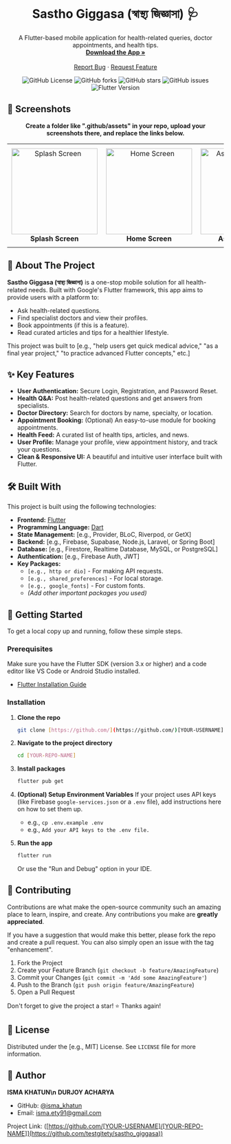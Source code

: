 <p align="center">
  <h1 align="center">Sastho Giggasa (স্বাস্থ্য জিজ্ঞাসা) 🩺</h1>
</p>

<p align="center">
  A Flutter-based mobile application for health-related queries, doctor appointments, and health tips.
  <br />
  <a href="[LINK-TO-YOUR-APK-RELEASE-OR-PLAY-STORE]"><strong>Download the App »</strong></a>
  <br />
  <br />
  <a href="https://github.com/[YOUR-USERNAME]/[YOUR-REPO-NAME]/issues">Report Bug</a>
  ·
  <a href="https://github.com/[YOUR-USERNAME]/[YOUR-REPO-NAME]/issues">Request Feature</a>
</p>

<p align="center">
  <img alt="GitHub License" src="https://img.shields.io/github/license/[YOUR-USERNAME]/[YOUR-REPO-NAME]?style=for-the-badge">
  <img alt="GitHub forks" src="https://img.shields.io/github/forks/[YOUR-USERNAME]/[YOUR-REPO-NAME]?style=for-the-badge">
  <img alt="GitHub stars" src="https://img.shields.io/github/stars/[YOUR-USERNAME]/[YOUR-REPO-NAME]?style=for-the-badge">
  <img alt="GitHub issues" src="https://img.shields.io/github/issues/[YOUR-USERNAME]/[YOUR-REPO-NAME]?style=for-the-badge">
  <img alt="Flutter Version" src="https://img.shields.io/badge/Flutter-%5E3.0.0-blue.svg?style=for-the-badge&logo=flutter">
</p>

## 📱 Screenshots

<p align="center">
  <b>Create a folder like ".github/assets" in your repo, upload your screenshots there, and replace the links below.</b>
</p>

<table align="center" style="border-collapse: collapse; border: none;">
  <tr>
    <td align="center" style="padding: 10px; border: none;">
      <img src="[LINK-TO-YOUR-SCREENSHOT-1.png]" alt="Splash Screen" width="200"/>
      <br /><b>Splash Screen</b>
    </td>
    <td align="center" style="padding: 10px; border: none;">
      <img src="[LINK-TO-YOUR-SCREENSHOT-2.png]" alt="Home Screen" width="200"/>
      <br /><b>Home Screen</b>
    </td>
     <td align="center" style="padding: 10px; border: none;">
      <img src="[LINK-TO-YOUR-SCREENSHOT-3.png]" alt="Ask Question Page" width="200"/>
      <br /><b>Ask a Question</b>
    </td>
    <td align="center" style="padding: 10px; border: none;">
      <img src="[LINK-TO-YOUR-SCREENSHOT-4.png]" alt="Doctor's Profile" width="200"/>
      <br /><b>Doctor's Profile</b>
    </td>
  </tr>
</table>

## 📖 About The Project

**Sastho Giggasa (স্বাস্থ্য জিজ্ঞাসা)** is a one-stop mobile solution for all health-related needs. Built with Google's Flutter framework, this app aims to provide users with a platform to:

* Ask health-related questions.
* Find specialist doctors and view their profiles.
* Book appointments (if this is a feature).
* Read curated articles and tips for a healthier lifestyle.

This project was built to [e.g., "help users get quick medical advice," "as a final year project," "to practice advanced Flutter concepts," etc.]

## ✨ Key Features

* **User Authentication:** Secure Login, Registration, and Password Reset.
* **Health Q&A:** Post health-related questions and get answers from specialists.
* **Doctor Directory:** Search for doctors by name, specialty, or location.
* **Appointment Booking:** (Optional) An easy-to-use module for booking appointments.
* **Health Feed:** A curated list of health tips, articles, and news.
* **User Profile:** Manage your profile, view appointment history, and track your questions.
* **Clean & Responsive UI:** A beautiful and intuitive user interface built with Flutter.

## 🛠️ Built With

This project is built using the following technologies:

* **Frontend:** [Flutter](https://flutter.dev/)
* **Programming Language:** [Dart](https://dart.dev/)
* **State Management:** [e.g., Provider, BLoC, Riverpod, or GetX]
* **Backend:** [e.g., Firebase, Supabase, Node.js, Laravel, or Spring Boot]
* **Database:** [e.g., Firestore, Realtime Database, MySQL, or PostgreSQL]
* **Authentication:** [e.g., Firebase Auth, JWT]
* **Key Packages:**
    * `[e.g., http or dio]` - For making API requests.
    * `[e.g., shared_preferences]` - For local storage.
    * `[e.g., google_fonts]` - For custom fonts.
    * *(Add other important packages you used)*

## 🚀 Getting Started

To get a local copy up and running, follow these simple steps.

### Prerequisites

Make sure you have the Flutter SDK (version 3.x or higher) and a code editor like VS Code or Android Studio installed.
* [Flutter Installation Guide](https://flutter.dev/docs/get-started/install)

### Installation

1.  **Clone the repo**
    ```sh
    git clone [https://github.com/](https://github.com/)[YOUR-USERNAME]/[YOUR-REPO-NAME].git
    ```
2.  **Navigate to the project directory**
    ```sh
    cd [YOUR-REPO-NAME]
    ```
3.  **Install packages**
    ```sh
    flutter pub get
    ```
4.  **(Optional) Setup Environment Variables**
    If your project uses API keys (like Firebase `google-services.json` or a `.env` file), add instructions here on how to set them up.
    * e.g., `cp .env.example .env`
    * e.g., `Add your API keys to the .env file.`

5.  **Run the app**
    ```sh
    flutter run
    ```
    Or use the "Run and Debug" option in your IDE.

## 🤝 Contributing

Contributions are what make the open-source community such an amazing place to learn, inspire, and create. Any contributions you make are **greatly appreciated**.

If you have a suggestion that would make this better, please fork the repo and create a pull request. You can also simply open an issue with the tag "enhancement".

1.  Fork the Project
2.  Create your Feature Branch (`git checkout -b feature/AmazingFeature`)
3.  Commit your Changes (`git commit -m 'Add some AmazingFeature'`)
4.  Push to the Branch (`git push origin feature/AmazingFeature`)
5.  Open a Pull Request

Don't forget to give the project a star! ⭐ Thanks again!

## 📄 License

Distributed under the [e.g., MIT] License. See `LICENSE` file for more information.

## 👤 Author

**ISMA KHATUN\n**
**DURJOY ACHARYA**

* GitHub: [@isma_khatun](https://github.com/CodeArtisanDurjoy)
* Email: [isma.ety91@gmail.com](mailto:isma.ety91@gmail.com)

Project Link: ([https://github.com/[YOUR-USERNAME]/[YOUR-REPO-NAME]](https://github.com/testgitety/sastho_giggasa))
